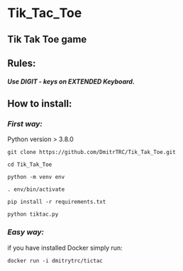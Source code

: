 # Tik_Taс_Toe
## Tik Tak Toe game 

## __Rules:__

##### Use DIGIT - keys on EXTENDED Keyboard.

## __How to install:__

### *__First way:__*

Python version > 3.8.0

`git clone https://github.com/DmitrTRC/Tik_Tak_Toe.git`

`cd Tik_Tak_Toe`

`python -m venv env`

`. env/bin/activate`

`pip install -r requirements.txt`

`python tiktaс.py`

### *__Easy way:__*

if you have installed Docker simply run:

`docker run -i dmitrytrc/tictac`
 


 
